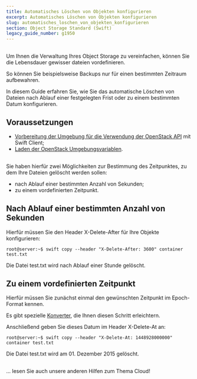 ```yaml
---
title: Automatisches Löschen von Objekten konfigurieren
excerpt: Automatisches Löschen von Objekten konfigurieren
slug: automatisches_loschen_von_objekten_konfigurieren
section: Object Storage Standard (Swift)
legacy_guide_number: g1950
---
```



##
Um Ihnen die Verwaltung Ihres Object Storage zu vereinfachen, können Sie die Lebensdauer gewisser dateien vordefinieren.

So können Sie beispielsweise Backups nur für einen bestimmten Zeitraum aufbewahren.

In diesem Guide erfahren Sie, wie Sie das automatische Löschen von Dateien nach Ablauf einer festgelegten Frist oder zu einem bestimmten Datum konfigurieren.


## Voraussetzungen

- [Vorbereitung der Umgebung für die Verwendung der OpenStack API]({legacy}1851) mit Swift Client;
- [Laden der OpenStack Umgebungsvariablen]({legacy}1852).




##
Sie haben hierfür zwei Möglichkeiten zur Bestimmung des Zeitpunktes, zu dem Ihre Dateien gelöscht werden sollen:

- nach Ablauf einer bestimmten Anzahl von Sekunden;
- zu einem vordefinierten Zeitpunkt.




## Nach Ablauf einer bestimmten Anzahl von Sekunden
Hierfür müssen Sie den Header X-Delete-After für Ihre Objekte konfigurieren:


```
root@server:~$ swift copy --header "X-Delete-After: 3600" container test.txt
```


Die Datei test.txt wird nach Ablauf einer Stunde gelöscht.


## Zu einem vordefinierten Zeitpunkt
Hierfür müssen Sie zunächst einmal den gewünschten Zeitpunkt im Epoch-Format kennen.

Es gibt spezielle [Konverter](http://www.epochconverter.com/), die Ihnen diesen Schritt erleichtern.

Anschließend geben Sie dieses Datum im Header X-Delete-At an:


```
root@server:~$ swift copy --header "X-Delete-At: 1448928000000" container test.txt
```


Die Datei test.txt wird am 01. Dezember 2015 gelöscht.


##
... lesen Sie auch unsere anderen Hilfen zum Thema Cloud!
